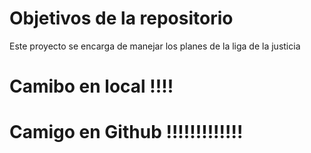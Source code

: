 # Objetivos de la repositorio

Este proyecto se encarga de manejar los planes de la liga de la justicia
# Camibo en local !!!!
# Camigo en Github !!!!!!!!!!!!!


